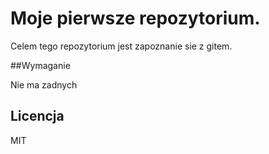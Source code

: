 # Moje pierwsze repozytorium.

Celem tego repozytorium jest 
zapoznanie sie z gitem.

##Wymaganie

Nie ma zadnych
## Licencja

MIT